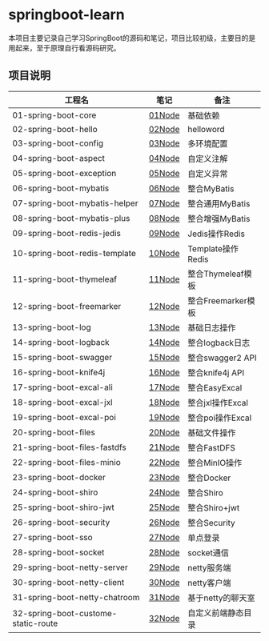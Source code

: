 # springboot-learn  
本项目主要记录自己学习SpringBoot的源码和笔记，项目比较初级，主要目的是用起来，至于原理自行看源码研究。

## 项目说明
| 工程名 | 笔记 | 备注 |
| ------ | ---- | ---- |
|  01-spring-boot-core      | [01Node](01-spring-boot-core/01Node.md) | 基础依赖 |
| 02-spring-boot-hello | [02Node](02-spring-boot-hello/02Node.md) | helloword |
| 03-spring-boot-config | [03Node](03-spring-boot-config/03Node.md) | 多环境配置 |
| 04-spring-boot-aspect | [04Node](04-spring-boot-aspect/04Node.md) | 自定义注解 |
| 05-spring-boot-exception | [05Node](05-spring-boot-exception/05Node.md) | 自定义异常 |
| 06-spring-boot-mybatis | [06Node](06-spring-boot-mybatis/06Node.md) | 整合MyBatis |
| 07-spring-boot-mybatis-helper | [07Node](07-spring-boot-mybatis-helper/07Node.md) | 整合通用MyBatis |
| 08-spring-boot-mybatis-plus | [08Node](08-spring-boot-mybatis-plus/08Node.md) | 整合增强MyBatis |
| 09-spring-boot-redis-jedis | [09Node](09-spring-boot-redis-jedis/09Node.md) | Jedis操作Redis |
| 10-spring-boot-redis-template | [10Node](10-spring-boot-redis-template/10Node.md) | Template操作Redis |
| 11-spring-boot-thymeleaf | [11Node](11-spring-boot-thymeleaf/11Node.md) | 整合Thymeleaf模板 |
| 12-spring-boot-freemarker | [12Node](12-spring-boot-freemarker/12Node.md) | 整合Freemarker模板 |
| 13-spring-boot-log | [13Node](13-spring-boot-log/13Node.md) | 基础日志操作 |
| 14-spring-boot-logback | [14Node](14-spring-boot-logback/14Node.md) | 整合logback日志 |
| 15-spring-boot-swagger | [15Node](15-spring-boot-swagger/15Node.md) | 整合swagger2 API |
| 16-spring-boot-knife4j | [16Node](16-spring-boot-knife4j/16Node.md) | 整合knife4j API |
| 17-spring-boot-excal-ali | [17Node](17-spring-boot-excal-ali/17Node.md) | 整合EasyExcal |
| 18-spring-boot-excal-jxl | [18Node](18-spring-boot-excal-jxl/18Node.md) | 整合jxl操作Excal |
| 19-spring-boot-excal-poi | [19Node](19-spring-boot-excal-poi/19Node.md) | 整合poi操作Excal |
| 20-spring-boot-files | [20Node](20-spring-boot-files/20Node.md) | 基础文件操作 |
| 21-spring-boot-files-fastdfs | [21Node](21-spring-boot-files-fastdfs/21Node.md) | 整合FastDFS |
| 22-spring-boot-files-minio | [22Node](22-spring-boot-files-minio/22Node.md) | 整合MinIO操作 |
| 23-spring-boot-docker | [23Node](23-spring-boot-docker/23Node.md) | 整合Docker |
| 24-spring-boot-shiro | [24Node](24-spring-boot-shiro/24Node.md) | 整合Shiro |
| 25-spring-boot-shiro-jwt | [25Node](25-spring-boot-shiro-jwt/25Node.md) | 整合Shiro+jwt |
| 26-spring-boot-security | [26Node](26-spring-boot-security/26Node.md) | 整合Security |
| 27-spring-boot-sso | [27Node](27-spring-boot-sso/27Node.md) | 单点登录 |
| 28-spring-boot-socket | [28Node](28-spring-boot-socket/28Node.md) | socket通信 |
| 29-spring-boot-netty-server | [29Node](29-spring-boot-netty-server/29Node.md) | netty服务端 |
| 30-spring-boot-netty-client | [30Node](30-spring-boot-netty-client/30Node.md) | netty客户端 |
| 31-spring-boot-netty-chatroom | [31Node](31-spring-boot-netty-chatroom/31Node.md) | 基于netty的聊天室 |
| 32-spring-boot-custome-static-route | [32Node](32-spring-boot-custome-static-route/32Node.md) | 自定义前端静态目录 |




